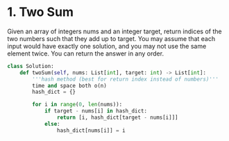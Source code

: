 # 1. Two Sum
Given an array of integers nums and an integer target, return indices of the two numbers such that they add up to target.
You may assume that each input would have exactly one solution, and you may not use the same element twice.
You can return the answer in any order.

```python
class Solution:
    def twoSum(self, nums: List[int], target: int) -> List[int]:
        '''hash method (best for return index instead of numbers)'''
        time and space both o(n)
        hash_dict = {}

        for i in range(0, len(nums)):
            if target - nums[i] in hash_dict:
                return [i, hash_dict[target - nums[i]]]
            else:
                hash_dict[nums[i]] = i
```

